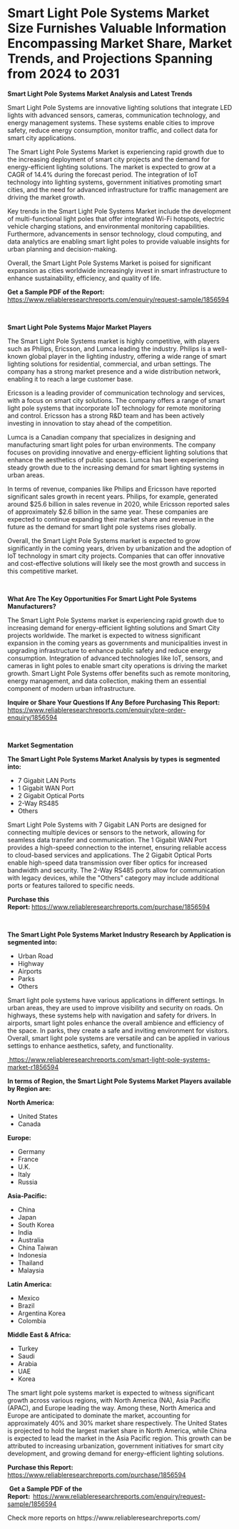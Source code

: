 <p><h1>Smart Light Pole Systems Market Size Furnishes Valuable Information Encompassing Market Share, Market Trends, and Projections Spanning from 2024 to 2031</h1></p><p><strong>Smart Light Pole Systems Market Analysis and Latest Trends</strong></p>
<p><p>Smart Light Pole Systems are innovative lighting solutions that integrate LED lights with advanced sensors, cameras, communication technology, and energy management systems. These systems enable cities to improve safety, reduce energy consumption, monitor traffic, and collect data for smart city applications.</p><p>The Smart Light Pole Systems Market is experiencing rapid growth due to the increasing deployment of smart city projects and the demand for energy-efficient lighting solutions. The market is expected to grow at a CAGR of 14.4% during the forecast period. The integration of IoT technology into lighting systems, government initiatives promoting smart cities, and the need for advanced infrastructure for traffic management are driving the market growth.</p><p>Key trends in the Smart Light Pole Systems Market include the development of multi-functional light poles that offer integrated Wi-Fi hotspots, electric vehicle charging stations, and environmental monitoring capabilities. Furthermore, advancements in sensor technology, cloud computing, and data analytics are enabling smart light poles to provide valuable insights for urban planning and decision-making.</p><p>Overall, the Smart Light Pole Systems Market is poised for significant expansion as cities worldwide increasingly invest in smart infrastructure to enhance sustainability, efficiency, and quality of life.</p></p>
<p><strong>Get a Sample PDF of the Report:&nbsp;</strong> <a href="https://www.reliableresearchreports.com/enquiry/request-sample/1856594">https://www.reliableresearchreports.com/enquiry/request-sample/1856594</a></p>
<p>&nbsp;</p>
<p><strong>Smart Light Pole Systems Major Market Players</strong></p>
<p><p>The Smart Light Pole Systems market is highly competitive, with players such as Philips, Ericsson, and Lumca leading the industry. Philips is a well-known global player in the lighting industry, offering a wide range of smart lighting solutions for residential, commercial, and urban settings. The company has a strong market presence and a wide distribution network, enabling it to reach a large customer base.</p><p>Ericsson is a leading provider of communication technology and services, with a focus on smart city solutions. The company offers a range of smart light pole systems that incorporate IoT technology for remote monitoring and control. Ericsson has a strong R&D team and has been actively investing in innovation to stay ahead of the competition.</p><p>Lumca is a Canadian company that specializes in designing and manufacturing smart light poles for urban environments. The company focuses on providing innovative and energy-efficient lighting solutions that enhance the aesthetics of public spaces. Lumca has been experiencing steady growth due to the increasing demand for smart lighting systems in urban areas.</p><p>In terms of revenue, companies like Philips and Ericsson have reported significant sales growth in recent years. Philips, for example, generated around $25.6 billion in sales revenue in 2020, while Ericsson reported sales of approximately $2.6 billion in the same year. These companies are expected to continue expanding their market share and revenue in the future as the demand for smart light pole systems rises globally.</p><p>Overall, the Smart Light Pole Systems market is expected to grow significantly in the coming years, driven by urbanization and the adoption of IoT technology in smart city projects. Companies that can offer innovative and cost-effective solutions will likely see the most growth and success in this competitive market.</p></p>
<p>&nbsp;</p>
<p><strong>What Are The Key Opportunities For Smart Light Pole Systems Manufacturers?</strong></p>
<p><p>The Smart Light Pole Systems market is experiencing rapid growth due to increasing demand for energy-efficient lighting solutions and Smart City projects worldwide. The market is expected to witness significant expansion in the coming years as governments and municipalities invest in upgrading infrastructure to enhance public safety and reduce energy consumption. Integration of advanced technologies like IoT, sensors, and cameras in light poles to enable smart city operations is driving the market growth. Smart Light Pole Systems offer benefits such as remote monitoring, energy management, and data collection, making them an essential component of modern urban infrastructure.</p></p>
<p><strong>Inquire or Share Your Questions If Any Before Purchasing This Report:</strong> <a href="https://www.reliableresearchreports.com/enquiry/pre-order-enquiry/1856594">https://www.reliableresearchreports.com/enquiry/pre-order-enquiry/1856594</a></p>
<p>&nbsp;</p>
<p><strong>Market Segmentation</strong></p>
<p><strong>The Smart Light Pole Systems Market Analysis by types is segmented into:</strong></p>
<p><ul><li>7 Gigabit LAN Ports</li><li>1 Gigabit WAN Port</li><li>2 Gigabit Optical Ports</li><li>2-Way RS485</li><li>Others</li></ul></p>
<p><p>Smart Light Pole Systems with 7 Gigabit LAN Ports are designed for connecting multiple devices or sensors to the network, allowing for seamless data transfer and communication. The 1 Gigabit WAN Port provides a high-speed connection to the internet, ensuring reliable access to cloud-based services and applications. The 2 Gigabit Optical Ports enable high-speed data transmission over fiber optics for increased bandwidth and security. The 2-Way RS485 ports allow for communication with legacy devices, while the "Others" category may include additional ports or features tailored to specific needs.</p></p>
<p><strong>Purchase this Report:&nbsp;</strong><a href="https://www.reliableresearchreports.com/purchase/1856594">https://www.reliableresearchreports.com/purchase/1856594</a></p>
<p>&nbsp;</p>
<p><strong>The Smart Light Pole Systems Market Industry Research by Application is segmented into:</strong></p>
<p><ul><li>Urban Road</li><li>Highway</li><li>Airports</li><li>Parks</li><li>Others</li></ul></p>
<p><p>Smart light pole systems have various applications in different settings. In urban areas, they are used to improve visibility and security on roads. On highways, these systems help with navigation and safety for drivers. In airports, smart light poles enhance the overall ambience and efficiency of the space. In parks, they create a safe and inviting environment for visitors. Overall, smart light pole systems are versatile and can be applied in various settings to enhance aesthetics, safety, and functionality.</p></p>
<p><a href="https://www.reliableresearchreports.com/smart-light-pole-systems-market-r1856594">&nbsp;https://www.reliableresearchreports.com/smart-light-pole-systems-market-r1856594</a></p>
<p><strong>In terms of Region, the Smart Light Pole Systems Market Players available by Region are:</strong></p>
<p>
    <p> <strong> North America: </strong>
        <ul>
            <li>United States</li>
            <li>Canada</li>
        </ul>
        </p> 
    <p> <strong> Europe: </strong>
        <ul>
            <li>Germany</li>
            <li>France</li>
            <li>U.K.</li>
            <li>Italy</li>
            <li>Russia</li>
        </ul>
        </p> 
    <p> <strong> Asia-Pacific: </strong>
        <ul>
            <li>China</li>
            <li>Japan</li>
            <li>South Korea</li>
            <li>India</li>
            <li>Australia</li>
            <li>China Taiwan</li>
            <li>Indonesia</li>
            <li>Thailand</li>
            <li>Malaysia</li>
        </ul>
        </p> 
    <p> <strong> Latin America: </strong>
        <ul>
            <li>Mexico</li>
            <li>Brazil</li>
            <li>Argentina Korea</li>
            <li>Colombia</li>
        </ul>
        </p> 
    <p> <strong> Middle East & Africa: </strong>
        <ul>
            <li>Turkey</li>
            <li>Saudi</li>
            <li>Arabia</li>
            <li>UAE</li>
            <li>Korea</li>
        </ul>
    </p>
    </p>
<p><p>The smart light pole systems market is expected to witness significant growth across various regions, with North America (NA), Asia Pacific (APAC), and Europe leading the way. Among these, North America and Europe are anticipated to dominate the market, accounting for approximately 40% and 30% market share respectively. The United States is projected to hold the largest market share in North America, while China is expected to lead the market in the Asia Pacific region. This growth can be attributed to increasing urbanization, government initiatives for smart city development, and growing demand for energy-efficient lighting solutions.</p></p>
<p><strong>Purchase this Report: </strong><a href="https://www.reliableresearchreports.com/purchase/1856594">https://www.reliableresearchreports.com/purchase/1856594</a></p>
<p>&nbsp;<strong>Get a Sample PDF of the Report:&nbsp;&nbsp;</strong><a href="https://www.reliableresearchreports.com/enquiry/request-sample/1856594">https://www.reliableresearchreports.com/enquiry/request-sample/1856594</a></p>
<p><strong></strong></p>
<p>Check more reports on https://www.reliableresearchreports.com/</p>